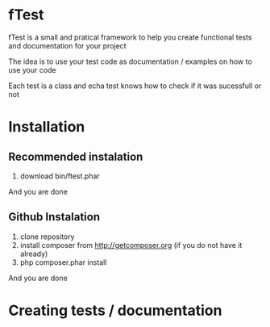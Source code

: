 fTest
=================
fTest is a small and pratical framework to help you create functional tests and documentation for your project

The idea is to use your test code as documentation / examples on how to use your code

Each test is a class and echa test knows how to check if it was sucessfull or not

Installation
===

Recommended instalation
------------
1. download bin/ftest.phar

And you are done

Github Instalation
------------
1. clone repository
2. install composer from http://getcomposer.org (if you do not have it already) 
3. php composer.phar install

And you are done

Creating tests / documentation
====
